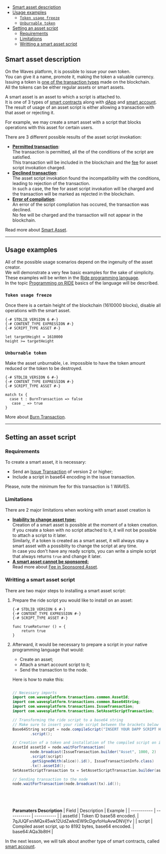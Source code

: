- [Smart asset description](#smart-asset-description)
- [Usage examples](#usage-examples)
  - [`Token usage freeze`](#token-usage-freeze)
  - [`Unburnable token`](#unburnable-token)
- [Setting an asset script](#setting-an-asset-script)
  - [Requirements](#requirements)
  - [Limitations](#limitations)
  - [Writting a smart asset script](#writting-a-smart-asset-script)

## Smart asset description ##

On the Waves platform, it is possible to issue your own token.  
You can give it a name, promote it, making the token a valuable currency.  
Issuing a token is [one of the transaction types](#referencetotokenizationblockchainchapter) made on the blockchain.  
All the tokens can be either regular assets or smart assets.  

A smart asset is an asset to which a script is attached to.  
It is one of 3 types of [smart contracts](https://docs.waves.tech/en/building-apps/smart-contracts/waves-smart-contracts-overview) along with [dApp]() and [smart account]().  
The result of usage of an asset script is either allowing a transaction with that asset or rejecting it.  

For example, we may create a smart asset with a script that blocks operations with this asset for certain users.  

There are 3 different possible results of the asset script invokation:

- **<u>Permitted transaction</u>**:  
  The transaction is permitted, all the of the conditions of the script are satisfied.  
  This transaction will be included in the blockchain and the [fee](https://docs.waves.tech/en/building-apps/smart-contracts/what-is-smart-asset#smart-asset-fees) for asset script invokation charged.
- **<u>Declined transaction</u>**:  
  The asset script invokation found the incompatibility with the conditions, leading to rejection of the transaction.  
  In such a case, the fee for asset script invokation will be charged and the transaction will be marked as rejected in the blockchain.
- **<u>Error of compilation</u>**:  
  An error of the script compliation has occured, the transaction was declined.  
  No fee will be charged and the transaction will not appear in the blockchain.  

Read more about [Smart Asset](https://docs.waves.tech/en/building-apps/smart-contracts/what-is-smart-asset).

---

## Usage examples ##

All of the possible usage scenarios depend on the ingenuity of the asset creator.  
We will demonstrate a very few basic examples for the sake of simplicity.  
These examples will be writen in the [Ride programming language](https://docs.waves.tech/en/ride/).  
In the topic [Programming on RIDE]() basics of the language will be described.  

### `Token usage freeze` ###

Once there is a certain height of the blockchain (1610000 blocks), disable all operations with the smart asset. 

```ride
{-# STDLIB_VERSION 6 #-}
{-# CONTENT_TYPE EXPRESSION #-}
{-# SCRIPT_TYPE ASSET #-}

let targetHeight = 1610000
height >= targetHeight
```

### `Unburnable token` ###

Make the asset unburnable, i.e. impossible to have the token amount reduced or the token to be destroyed.  

```ride
{-# STDLIB_VERSION 6 #-}
{-# CONTENT_TYPE EXPRESSION #-}
{-# SCRIPT_TYPE ASSET #-}

match tx {
  case t : BurnTransaction => false
   case _ => true
}
```

More about [Burn Transaction](https://docs.waves.tech/en/blockchain/transaction-type/burn-transaction).  

---

## Setting an asset script ##

### Requirements ###
To create a smart asset, it is necessary:

- Send an [Issue Transaction](https://docs.waves.tech/en/blockchain/transaction-type/issue-transaction) of version 2 or higher;
- Include a script in base64 encoding in the issue transaction.

Please, note the minimum fee for this transaction is 1 WAVES.  

### Limitations ###
There are 2 major limitations when working with smart asset creation is

- **<u>Inability to change asset type:</u>**  
  Creation of a smart asset is possible at the moment of a token creation.  
  If you create a token with no script attached to it, it will not be possible to attach a script to it later.  
  Similarly, if a token is created as a smart asset, it will always stay a smart asset with a possiblity to change the script at any time.  
  In case you don't have any ready scripts, you can write a simple script that always returns `true` and change it later.   
- **<u>A smart asset cannot be sponsored:</u>**  
  Read more about [Fee in Sponsored Asset](https://docs.waves.tech/en/blockchain/transaction/transaction-fee#fee-in-sponsored-asset).


### Writting a smart asset script ###

There are two major steps to installing a smart asset script:
1. Prepare the ride script you would like to install on an asset:
    ```ride
    {-# STDLIB_VERSION 6 #-}
    {-# CONTENT_TYPE EXPRESSION #-}
    {-# SCRIPT_TYPE ASSET #-}

    func trueReturner () = {
        return true
    }
    ```
2. Afterward, it would be necessary to prepare a script in your native programming language that would:  

    - Create an asset;
    - Attach a smart account script to it;
    - Send the transaction to the node.

    Here is how to make this:  
    ```js
    ```
    ```Java
    // Necessary imports
    import com.wavesplatform.transactions.common.AssetId;
    import com.wavesplatform.transactions.common.Base64String;
    import com.wavesplatform.transactions.IssueTransaction;
    import com.wavesplatform.transactions.SetAssetScriptTransaction;

    // Transforming the ride script to a base64 string
    // Make sure to insert your ride script between the brackets below
    Base64String script = node.compileScript("INSERT YOUR DAPP SCRIPT HERE")
            .script();

    // Creation of a token and installation of the compiled script on it
    AssetId assetId = node.waitForTransaction(
            node.broadcast(IssueTransaction.builder("Asset", 1000, 2)
            .script(script)
            .getSignedWith(alice)).id(), IssueTransactionInfo.class)
            .tx().assetId();
    SetAssetScriptTransaction tx = SetAssetScriptTransaction.builder(assetId, script).getSignedWith(alice);

    // Sending transaction to the node
    node.waitForTransaction(node.broadcast(tx).id());
    ```
    ```php
    ```
    ```csharp
    ```
    ```go
    ```
    ```python
    ```

    **Paramaters Description**
    | Field | Description | Example |
    | ----------- | ----------- | ----------- |
    | assetId | Token ID base58 encoded. | 7qJUQFxniMQx45wk12UdZwknEW9cDgvfoHuAvwDNVjYv |
    | script | Compiled asset script, up to 8192 bytes, base64 encoded. | base64:AQa3b8tH |
  
In the next lesson, we will talk about another type of smart contracts, called [smart account]().
